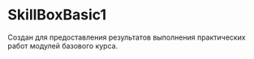 # SkillBoxBasic1
Создан для предоставления результатов выполнения практических работ модулей базового курса.
